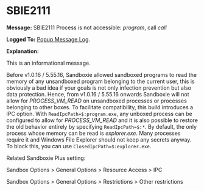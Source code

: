 # SBIE2111


**Message:** SBIE2111 Process is not accessible: _program_, call _call_

**Logged To:** [Popup Message Log](PopupMessageLog.md).

**Explanation:**

This is an informational message.

Before v1.0.16 / 5.55.16, Sandboxie allowed sandboxed programs to read the memory of any unsandboxed program belonging to the current user, this is obviously a bad idea if your goals is not only infection prevention but also data protection. Hence, from v1.0.16 / 5.55.16 onwards Sandboxie will not allow for _PROCESS_VM_READ_ on unsandboxed processes or processes belonging to other boxes.
To facilitate compatibility, this build introduces a IPC option. With `ReadIpcPath=$:program.exe`, any unboxed process can be configured to allow for _PROCESS_VM_READ_ and it is also possible to restore the old behavior entirely by specifying `ReadIpcPath=$:*`.
By default, the only process whose memory can be read is _explorer.exe_. Many processes require it and Windows File Explorer should not keep any secrets anyway. To block this, you can use `ClosedIpcPath=$:explorer.exe`.

Related Sandboxie Plus setting:

Sandbox Options > General Options > Resource Access > IPC

Sandbox Options > General Options > Restrictions > Other restrictions
